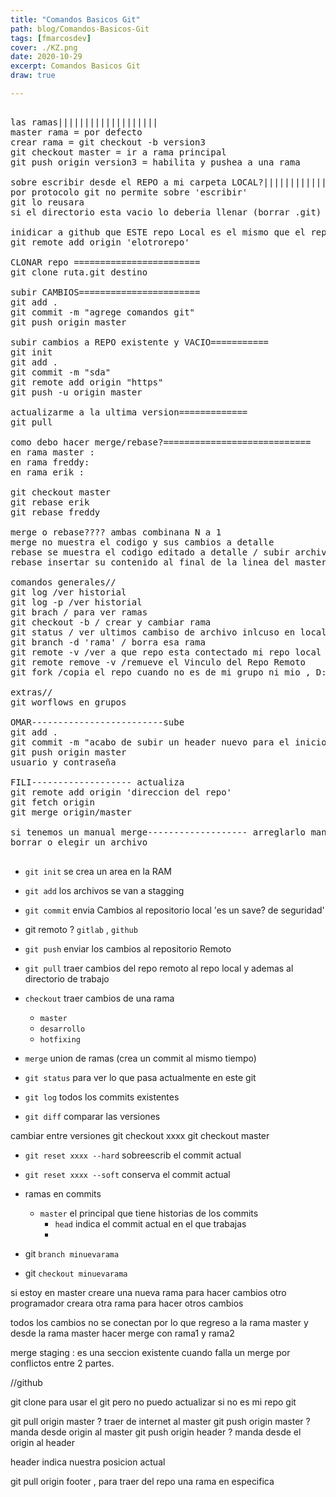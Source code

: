 ```yaml
---
title: "Comandos Basicos Git"
path: blog/Comandos-Basicos-Git
tags: [fmarcosdev]
cover: ./KZ.png
date: 2020-10-29
excerpt: Comandos Basicos Git
draw: true

---
```


<pre>

las ramas|||||||||||||||||||
master rama = por defecto
crear rama = git checkout -b version3
git checkout master = ir a rama principal
git push origin version3 = habilita y pushea a una rama

sobre escribir desde el REPO a mi carpeta LOCAL?|||||||||||||||||||||
por protocolo git no permite sobre 'escribir'
git lo reusara
si el directorio esta vacio lo deberia llenar (borrar .git)

inidicar a github que ESTE repo Local es el mismo que el repo Remoto=======
git remote add origin 'elotrorepo'

CLONAR repo ========================
git clone ruta.git destino

subir CAMBIOS=======================
git add .
git commit -m "agrege comandos git"
git push origin master

subir cambios a REPO existente y VACIO===========
git init
git add .
git commit -m "sda"
git remote add origin "https"
git push -u origin master

actualizarme a la ultima version=============
git pull

como debo hacer merge/rebase?============================
en rama master :
en rama freddy:
en rama erik :

git checkout master
git rebase erik
git rebase freddy

merge o rebase???? ambas combinana N a 1
merge no muestra el codigo y sus cambios a detalle
rebase se muestra el codigo editado a detalle / subir archivo editado al final , subir archivo recien editado
rebase insertar su contenido al final de la linea del master.

comandos generales//
git log /ver historial
git log -p /ver historial
git brach / para ver ramas
git checkout -b / crear y cambiar rama
git status / ver ultimos cambiso de archivo inlcuso en local
git branch -d 'rama' / borra esa rama
git remote -v /ver a que repo esta contectado mi repo local
git remote remove -v /remueve el Vinculo del Repo Remoto
git fork /copia el repo cuando no es de mi grupo ni mio , D:

extras//
git worflows en grupos

OMAR-------------------------sube
git add .
git commit -m "acabo de subir un header nuevo para el inicio'
git push origin master
usuario y contraseña

FILI------------------- actualiza
git remote add origin 'direccion del repo'
git fetch origin
git merge origin/master

si tenemos un manual merge------------------- arreglarlo manual
borrar o elegir un archivo

</pre>

- `git init` se crea un area en la RAM
- `git add` los archivos se van a stagging
- `git commit` envia Cambios al repositorio local 'es un save? de seguridad'
- git remoto ? `gitlab` , `github`
- `git push` enviar los cambios al repositorio Remoto
- `git pull` traer cambios del repo remoto al repo local y ademas al directorio de trabajo



- `checkout` traer cambios de una rama
   - `master` 
   - `desarrollo`
   - `hotfixing`


- `merge` union de ramas (crea un commit al mismo tiempo)
- `git status` para ver lo que pasa actualmente en este git
- `git log` todos los commits existentes
- `git diff` comparar las versiones
    

cambiar entre versiones
git checkout  xxxx
git checkout  master

- `git reset xxxx --hard` sobreescrib el commit actual
- `git reset xxxx --soft` conserva el commit actual

- ramas en commits
    - `master` el principal que tiene historias de los commits
        - `head` indica el commit actual en el que trabajas
        - 
- git `branch minuevarama`
- git `checkout minuevarama`



si estoy en master
creare una nueva rama para hacer cambios
otro programador creara otra rama para hacer otros cambios

todos los cambios no se conectan por lo que 
regreso a la rama master y desde la rama master
hacer merge con rama1 y rama2


merge staging : es una seccion existente cuando falla un merge por conflictos entre 2 partes.


//github

git clone para usar el git pero no puedo actualizar si no es mi repo
git 



git pull origin master ? traer de internet al master
git push origin master ? manda desde origin al master
git push origin header ? manda desde el origin al header

header indica nuestra posicion actual

git pull origin footer , para traer del repo una rama en especifica


